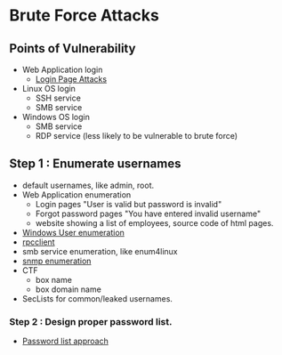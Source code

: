 # Brute Force Attacks

## Points of Vulnerability

* Web Application login
  * [Login Page Attacks](login-page-attacks.md)
* Linux OS login
  * SSH service
  * SMB service
* Windows OS login
  * SMB service
  * RDP service \(less likely to be vulnerable to brute force\)

## Step 1 : Enumerate usernames

* default usernames, like admin, root.
* Web Application enumeration
  * Login pages "User is valid but password is invalid"
  * Forgot password pages "You have entered invalid username"
  * website showing a list of employees, source code of html pages.
* [Windows User enumeration](https://app.gitbook.com/@oscp-2/s/windows-oscp/url-enum/windows-user-enumeration)
* [rpcclient](https://app.gitbook.com/@takshil-patil529/s/port-wise-enumeration/tcp-enumerations/port-135-139-445#rpc-enumeration)
* smb service enumeration, like enum4linux
* [snmp enumeration](https://app.gitbook.com/@takshil-patil529/s/port-wise-enumeration/udp-enumerations/port-161)
* CTF
  * box name
  * box domain name
* SecLists for common/leaked usernames.

### Step 2 : Design proper password list.

* [Password list approach](https://app.gitbook.com/@oscp-2/s/oscp/notes/password-cracking/password-list)

